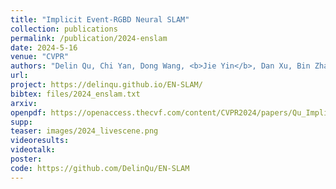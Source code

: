 ```yaml
---
title: "Implicit Event-RGBD Neural SLAM"
collection: publications
permalink: /publication/2024-enslam
date: 2024-5-16
venue: "CVPR"
authors: "Delin Qu, Chi Yan, Dong Wang, <b>Jie Yin</b>, Dan Xu, Bin Zhao, Xuelong Li"
url: 
project: https://delinqu.github.io/EN-SLAM/
bibtex: files/2024_enslam.txt
arxiv: 
openpdf: https://openaccess.thecvf.com/content/CVPR2024/papers/Qu_Implicit_Event-RGBD_Neural_SLAM_CVPR_2024_paper.pdf
supp: 
teaser: images/2024_livescene.png
videoresults: 
videotalk: 
poster: 
code: https://github.com/DelinQu/EN-SLAM
---
```

